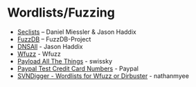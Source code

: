 # Wordlists/Fuzzing

* [Seclists](https://github.com/danielmiessler/SecLists) – Daniel Miessler & Jason Haddix
* [FuzzDB](https://github.com/fuzzdb-project/fuzzdb) – FuzzDB-Project
* [DNSAll](https://gist.github.com/jhaddix/86a06c5dc309d08580a018c66354a056) - Jason Haddix
* [Wfuzz](https://github.com/xmendez/wfuzz/tree/master/wordlist) - Wfuzz
* [Payload All The Things](https://github.com/swisskyrepo/PayloadsAllTheThings) - swissky
* [Paypal Test Credit Card Numbers](https://www.paypalobjects.com/en_US/vhelp/paypalmanager_help/credit_card_numbers.htm) - Paypal
* [SVNDigger - Wordlists for Wfuzz or Dirbuster](https://github.com/nathanmyee/SVNDigger) - nathanmyee
